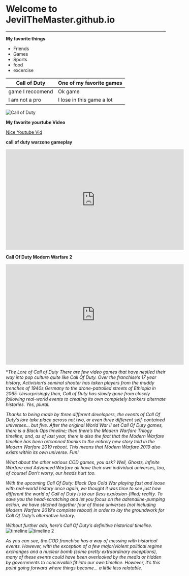 # Welcome to JevilTheMaster.github.io
---
**My favorite things**
- Friends
- Games
- Sports
- food
- excercise

| Call of Duty | One of my favorite games |
| ----------- | ----------- |
| game I reccomend | Ok game |
| I am not a pro | I lose in this game a lot |


![Call of Duty](https://i0.wp.com/news.xbox.com/en-us/wp-content/uploads/sites/2/2022/10/MW2_Launch_CEA_X1_Wire_Hero_16x9-fd687e9075dac5ccc465.jpg?fit=1920%2C1080&ssl=1)

**My favorite yourtube Video**

[Nice Youtube Vid](https://youtu.be/dQw4w9WgXcQ)


**call of duty warzone gameplay**


<iframe width="560" height="315" src="https://www.youtube.com/embed/DRmM_Wq4WoI" title="YouTube video player" frameborder="0" allow="accelerometer; autoplay; clipboard-write; encrypted-media; gyroscope; picture-in-picture" allowfullscreen></iframe>

**Call Of Duty Modern Warfare 2**

<iframe width="560" height="315" src="https://www.youtube.com/embed/uIWZOtuYySk" title="YouTube video player" frameborder="0" allow="accelerometer; autoplay; clipboard-write; encrypted-media; gyroscope; picture-in-picture" allowfullscreen></iframe>


**The Lore of Call of Duty*
*There are few video games that have nestled their way into pop culture quite like Call Of Duty. Over the franchise’s 17 year history, Activision’s seminal shooter has taken players from the muddy trenches of 1940s Germany to the drone-patrolled streets of Ethiopia in 2065. Unsurprisingly then, Call of Duty has slowly gone from closely following real-world events to creating its own completely bonkers alternate histories. Yes, plural.*

*Thanks to being made by three different developers, the events of Call Of Duty’s lore take place across not two, or even three different self-contained universes… but five. After the original World War II set Call Of Duty games, there is a Black Ops timeline; then there’s the Modern Warfare Trilogy timeline; and, as of last year, there is also the fact that the Modern Warfare timeline has been retconned thanks to the entirely new story told in the Modern Warfare 2019 reboot. This means that Modern Warfare 2019 also exists within its own universe. Fun!*

*What about the other various COD games, you ask? Well, Ghosts, Infinite Warfare and Advanced Warfare all have their own individual universes, too, of course! Don’t worry, our heads hurt too.*

*With the upcoming Call Of Duty: Black Ops Cold War playing fast and loose with real-world history once again, we thought it was time to see just how different the world of Call of Duty is to our (less explosion-filled) reality. To save you the head-scratching and let you focus on the adrenaline-pumping action, we have stitched together four of those universes (not including Modern Warfare 2019’s complete reboot) in order to lay the groundwork for Call Of Duty’s alternative history.*

*Without further ado, here’s Call Of Duty’s definitive historical timeline.*
![timeline](https://vignette.wikia.nocookie.net/33544f92-cfb9-4656-9218-0ad1b8f25483/scale-to-width-down/1200)
![timeline 2](https://vignette.wikia.nocookie.net/e7a6a8b3-7d9d-46be-87b6-6ea61193029a/scale-to-width-down/1200)


*As you can see, the COD franchise has a way of messing with historical events. However, with the exception of a few major/violent political regime exchanges and a nuclear bomb (some pretty extraordinary exceptions), many of these events could have been overlooked by the media or hidden by governments to conceivable fit into our own timeline. However, it’s this point going forward where things become… a little less relatable.*

